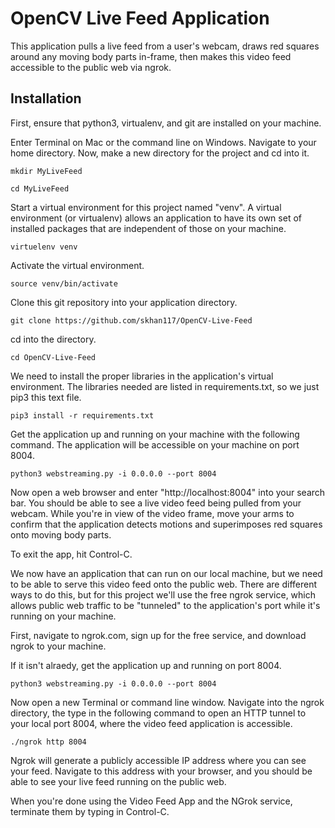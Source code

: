 # OpenCV Live Feed Application

This application pulls a live feed from a user's webcam, draws red squares around any moving body parts in-frame, then makes this video feed accessible to the public web via ngrok.

## Installation

First, ensure that python3, virtualenv, and git are installed on your machine.

Enter Terminal on Mac or the command line on Windows. Navigate to your home directory. Now, make a new directory for the project and cd into it.

```mkdir MyLiveFeed```

```cd MyLiveFeed```

Start a virtual environment for this project named "venv". A virtual environment (or virtualenv) allows an application to have its own set of installed packages that are independent of those on your machine.

```virtuelenv venv```

Activate the virtual environment.

```source venv/bin/activate```

Clone this git repository into your application directory.

```git clone https://github.com/skhan117/OpenCV-Live-Feed```

cd into the directory.

```cd OpenCV-Live-Feed```

We need to install the proper libraries in the application's virtual environment. The libraries needed are listed in requirements.txt, so we just pip3 this text file.

```pip3 install -r requirements.txt```

Get the application up and running on your machine with the following command. The application will be accessible on your machine on port 8004.

```python3 webstreaming.py -i 0.0.0.0 --port 8004```

Now open a web browser and enter "http://localhost:8004" into your search bar. You should be able to see a live video feed being pulled from your webcam. While you're in view of the video frame, move your arms to confirm that the application detects motions and superimposes red squares onto moving body parts. 

To exit the app, hit Control-C. 

We now have an application that can run on our local machine, but we need to be able to serve this video feed onto the public web. There are different ways to do this, but for this project we'll use the free ngrok service, which allows public web traffic to be "tunneled" to the application's port while it's running on your machine.

First, navigate to ngrok.com, sign up for the free service, and download ngrok to your machine.

If it isn't alraedy, get the application up and running on port 8004. 

```python3 webstreaming.py -i 0.0.0.0 --port 8004```

Now open a new Terminal or command line window. Navigate into the ngrok directory, the type in the following command to open an HTTP tunnel to your local port 8004, where the video feed application is accessible.

```./ngrok http 8004```

Ngrok will generate a publicly accessible IP address where you can see your feed. Navigate to this address with your browser, and you should be able to see your live feed running on the public web. 

When you're done using the Video Feed App and the NGrok service, terminate them by typing in Control-C. 